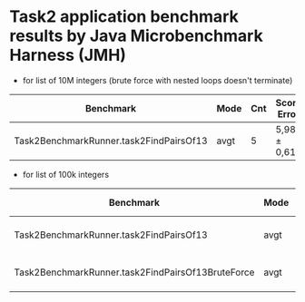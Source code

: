 # Task2 application benchmark results by Java Microbenchmark Harness (JMH)

-  for list of 10M integers (brute force with nested loops doesn't terminate)

| Benchmark                                | Mode | Cnt | Score   Error   | Units |
|------------------------------------------|------|-----|-----------------|-------|
| Task2BenchmarkRunner.task2FindPairsOf13  | avgt | 5   | 5,988 ± 0,613   | s/op  |

- for list of 100k integers

| Benchmark                                         | Mode | Cnt | Score   Error   | Units |
|---------------------------------------------------|------|-----|-----------------|-------|
| Task2BenchmarkRunner.task2FindPairsOf13           | avgt | 5   | 0,036 ± 0,029   | s/op  |
| Task2BenchmarkRunner.task2FindPairsOf13BruteForce | avgt | 5   | 12,341 ± 1,282   | s/op  |
